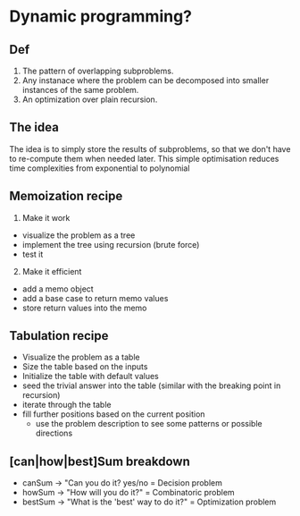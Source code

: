 # Dynamic programming?

## Def
 1. The pattern of overlapping subproblems.
 2.  Any instanace where the problem can be decomposed into smaller instances of the same problem. 
 3.  An optimization over plain recursion. 

## The idea
The idea is to simply store the results of subproblems, so that we don't have to re-compute them
when needed later. This simple optimisation reduces time complexities from exponential to
polynomial

## Memoization recipe
 1. Make it work
  - visualize the problem as a tree
  - implement the tree using recursion (brute force)
  - test it
 2. Make it efficient 
  - add a memo object
  - add a base case to return memo values
  - store return values into the memo

## Tabulation recipe
  - Visualize the problem as a table
  - Size the table based on the inputs
  - Initialize the table with default values
  - seed the trivial answer into the table (similar with the breaking point in recursion)
  - iterate through the table
  - fill further positions based on the current position
    - use the problem description to see some patterns or possible directions
  
## [can|how|best]Sum breakdown
  - canSum -> "Can you do it? yes/no = Decision problem
  - howSum -> "How will you do it?" = Combinatoric problem
  - bestSum -> "What is the 'best' way to do it?" = Optimization problem
